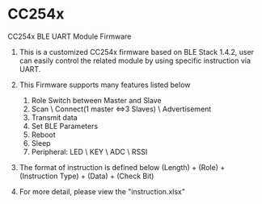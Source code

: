 # CC254x
CC254x BLE UART Module Firmware

1) This is a customized CC254x firmware based on BLE Stack 1.4.2, user can easily control the related module by using specific instruction via UART.

2) This Firmware supports many features listed below
	1. Role Switch between Master and Slave
    2. Scan \ Connect(1 master <=>3 Slaves) \ Advertisement
    3. Transmit data
    4. Set BLE Parameters
    5. Reboot
    6. Sleep
    7. Peripheral: LED \ KEY \ ADC \ RSSI

3) The format of instruction is defined below
(Length) + (Role) + (Instruction Type) + (Data) + (Check Bit)

4) For more detail, please view the "instruction.xlsx"



